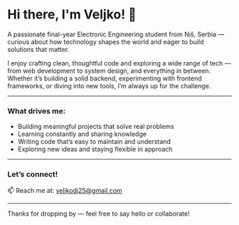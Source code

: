 # Hi there, I'm Veljko! 👋

A passionate final-year Electronic Engineering student from Niš, Serbia — curious about how technology shapes the world and eager to build solutions that matter.

I enjoy crafting clean, thoughtful code and exploring a wide range of tech — from web development to system design, and everything in between.  
Whether it’s building a solid backend, experimenting with frontend frameworks, or diving into new tools, I’m always up for the challenge.

---

### What drives me:
- Building meaningful projects that solve real problems  
- Learning constantly and sharing knowledge  
- Writing code that’s easy to maintain and understand  
- Exploring new ideas and staying flexible in approach  

---

### Let’s connect!  
📫 Reach me at: veljkodj25@gmail.com  

---

Thanks for dropping by — feel free to say hello or collaborate!
